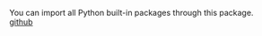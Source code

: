 You can import all Python built-in packages through this package.
</br>
[github](https://github.com)
